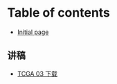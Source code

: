 # Table of contents

* [Initial page](README.md)

## 讲稿

* [TCGA 03 下载](jiang-gao/tcga-03-xia-zai.md)


